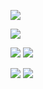 
![](https://64.media.tumblr.com/f99fda3a96882ea2cf2289360231dc9e/16938dbd2247e6bd-97/s500x750/f06aca3d6536a9003162a3d452a89f6041e64b99.gifv)


![](https://images.cooltext.com/5708022.gif)

![](https://i.ibb.co/Kjpnwsh/pony-town-THE-COLLECTER-kiss-lift-hoof-blinking-padded-4x.gif) ![](https://i.ibb.co/YRfKpNq/pony-town-The-diva-kiss-blinking-padded-4x.gif) 

![](https://i.ibb.co/prtHVSj/pony-town-Giff-silly-wink-hearts-blinking-padded-toy225-4x.gif) ![](https://i.ibb.co/smtvzPT/pony-town-In-bitter-Syrup-trot-blinking-padded-4x.gif)
